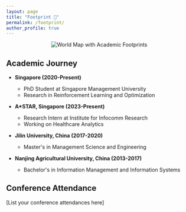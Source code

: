 ```yaml
---
layout: page
title: "Footprint 👣"
permalink: /footprint/
author_profile: true
---
```


<div style="text-align: center;">
  <img src="/images/world-map.png" alt="World Map with Academic Footprints" style="max-width: 100%; height: auto;">
</div>

## Academic Journey

* **Singapore (2020-Present)**
  * PhD Student at Singapore Management University
  * Research in Reinforcement Learning and Optimization

* **A*STAR, Singapore (2023-Present)**
  * Research Intern at Institute for Infocomm Research
  * Working on Healthcare Analytics

* **Jilin University, China (2017-2020)**
  * Master's in Management Science and Engineering

* **Nanjing Agricultural University, China (2013-2017)**
  * Bachelor's in Information Management and Information Systems

## Conference Attendance
[List your conference attendances here] 